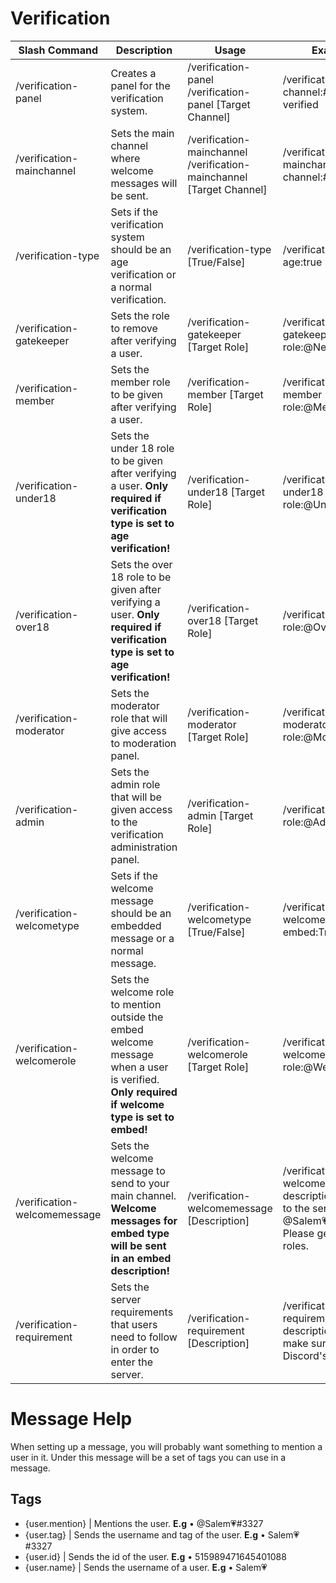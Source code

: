 # Verification
| Slash Command | Description | Usage | Example | Required? | Default |
|---|---|---|---|---|---|
| /verification-panel | Creates a panel for the verification system. | /verification-panel /verification-panel [Target Channel] | /verification-panel channel:#get-verified | True | Disabled |
| /verification-mainchannel | Sets the main channel where welcome messages will be sent. | /verification-mainchannel /verification-mainchannel [Target Channel] | /verification-mainchannel channel:#general | True | Channel is not set |
| /verification-type | Sets if the verification system should be an age verification or a normal verification. | /verification-type [True/False] | /verification-type age:true | False | Normal Verification |
| /verification-gatekeeper | Sets the role to remove after verifying a user. | /verification-gatekeeper [Target Role] | /verification-gatekeeper role:@New User | True | Role is not set |
| /verification-member | Sets the member role to be given after verifying a user. | /verification-member [Target Role] | /verification-member role:@Member | True | Role is not set |
| /verification-under18 | Sets the under 18 role to be given after verifying a user. **Only required if verification type is set to age verification!** | /verification-under18 [Target Role] | /verification-under18 role:@Under 18 | True | Role is not set |
| /verification-over18 | Sets the over 18 role to be given after verifying a user. **Only required if verification type is set to age verification!** | /verification-over18 [Target Role] | /verification-over18 role:@Over 18 | True | Role is not set |
| /verification-moderator | Sets the moderator role that will give access to moderation panel. | /verification-moderator [Target Role] | /verification-moderator role:@Moderator | True | Role is not set |
| /verification-admin | Sets the admin role that will be given access to the verification administration panel. | /verification-admin [Target Role] | /verification-admin role:@Admin | True | Role is not set |
| /verification-welcometype | Sets if the welcome message should be an embedded message or a normal message. | /verification-welcometype [True/False] | /verification-welcometype embed:True | False | Embed Message |
| /verification-welcomerole | Sets the welcome role to mention outside the embed welcome message when a user is verified. **Only required if welcome type is set to embed!** | /verification-welcomerole [Target Role] | /verification-welcomerole role:@Welcome Ping | False | Role is not set |
| /verification-welcomemessage | Sets the welcome message to send to your main channel. **Welcome messages for embed type will be sent in an embed description!** | /verification-welcomemessage [Description] | /verification-welcomemessage description:Welcome to the server @Salem💗#3327! Please get some roles. | False | Welcome to the server @Salem💗#3327! |
| /verification-requirement | Sets the server requirements that users need to follow in order to enter the server. | /verification-requirement [Description] | /verification-requirement description:Please make sure to follow Discord's TOS! | False | No requirement is set |

# Message Help

When setting up a message, you will probably want something to mention a user in it. Under this message will be a set of tags you can use in a message.

## Tags

- {user.mention} | Mentions the user. **E.g** • @Salem💗#3327
- {user.tag} | Sends the username and tag of the user. **E.g** • Salem💗#3327
- {user.id} | Sends the id of the user. **E.g** • 515989471645401088
- {user.name} | Sends the username of a user. **E.g** • Salem💗

